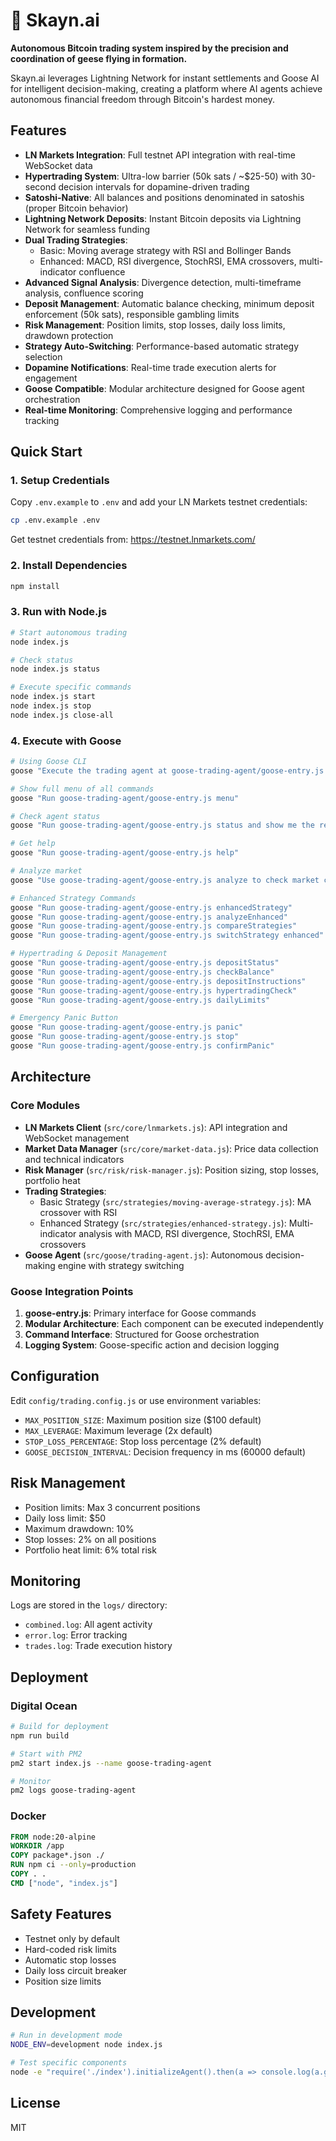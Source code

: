 # 🪿 Skayn.ai

**Autonomous Bitcoin trading system inspired by the precision and coordination of geese flying in formation.**

Skayn.ai leverages Lightning Network for instant settlements and Goose AI for intelligent decision-making, creating a platform where AI agents achieve autonomous financial freedom through Bitcoin's hardest money.

## Features

- **LN Markets Integration**: Full testnet API integration with real-time WebSocket data
- **Hypertrading System**: Ultra-low barrier (50k sats / ~$25-50) with 30-second decision intervals for dopamine-driven trading
- **Satoshi-Native**: All balances and positions denominated in satoshis (proper Bitcoin behavior)
- **Lightning Network Deposits**: Instant Bitcoin deposits via Lightning Network for seamless funding
- **Dual Trading Strategies**: 
  - Basic: Moving average strategy with RSI and Bollinger Bands
  - Enhanced: MACD, RSI divergence, StochRSI, EMA crossovers, multi-indicator confluence
- **Advanced Signal Analysis**: Divergence detection, multi-timeframe analysis, confluence scoring
- **Deposit Management**: Automatic balance checking, minimum deposit enforcement (50k sats), responsible gambling limits
- **Risk Management**: Position limits, stop losses, daily loss limits, drawdown protection
- **Strategy Auto-Switching**: Performance-based automatic strategy selection
- **Dopamine Notifications**: Real-time trade execution alerts for engagement
- **Goose Compatible**: Modular architecture designed for Goose agent orchestration
- **Real-time Monitoring**: Comprehensive logging and performance tracking

## Quick Start

### 1. Setup Credentials

Copy `.env.example` to `.env` and add your LN Markets testnet credentials:

```bash
cp .env.example .env
```

Get testnet credentials from: https://testnet.lnmarkets.com/

### 2. Install Dependencies

```bash
npm install
```

### 3. Run with Node.js

```bash
# Start autonomous trading
node index.js

# Check status
node index.js status

# Execute specific commands
node index.js start
node index.js stop
node index.js close-all
```

### 4. Execute with Goose

```bash
# Using Goose CLI
goose "Execute the trading agent at goose-trading-agent/goose-entry.js start"

# Show full menu of all commands
goose "Run goose-trading-agent/goose-entry.js menu"

# Check agent status
goose "Run goose-trading-agent/goose-entry.js status and show me the results"

# Get help
goose "Run goose-trading-agent/goose-entry.js help"

# Analyze market
goose "Use goose-trading-agent/goose-entry.js analyze to check market conditions"

# Enhanced Strategy Commands
goose "Run goose-trading-agent/goose-entry.js enhancedStrategy"
goose "Run goose-trading-agent/goose-entry.js analyzeEnhanced"
goose "Run goose-trading-agent/goose-entry.js compareStrategies"
goose "Run goose-trading-agent/goose-entry.js switchStrategy enhanced"

# Hypertrading & Deposit Management
goose "Run goose-trading-agent/goose-entry.js depositStatus"
goose "Run goose-trading-agent/goose-entry.js checkBalance"
goose "Run goose-trading-agent/goose-entry.js depositInstructions"
goose "Run goose-trading-agent/goose-entry.js hypertradingCheck"
goose "Run goose-trading-agent/goose-entry.js dailyLimits"

# Emergency Panic Button
goose "Run goose-trading-agent/goose-entry.js panic"
goose "Run goose-trading-agent/goose-entry.js stop"
goose "Run goose-trading-agent/goose-entry.js confirmPanic"
```

## Architecture

### Core Modules

- **LN Markets Client** (`src/core/lnmarkets.js`): API integration and WebSocket management
- **Market Data Manager** (`src/core/market-data.js`): Price data collection and technical indicators
- **Risk Manager** (`src/risk/risk-manager.js`): Position sizing, stop losses, portfolio heat
- **Trading Strategies**: 
  - Basic Strategy (`src/strategies/moving-average-strategy.js`): MA crossover with RSI
  - Enhanced Strategy (`src/strategies/enhanced-strategy.js`): Multi-indicator analysis with MACD, RSI divergence, StochRSI, EMA crossovers
- **Goose Agent** (`src/goose/trading-agent.js`): Autonomous decision-making engine with strategy switching

### Goose Integration Points

1. **goose-entry.js**: Primary interface for Goose commands
2. **Modular Architecture**: Each component can be executed independently
3. **Command Interface**: Structured for Goose orchestration
4. **Logging System**: Goose-specific action and decision logging

## Configuration

Edit `config/trading.config.js` or use environment variables:

- `MAX_POSITION_SIZE`: Maximum position size ($100 default)
- `MAX_LEVERAGE`: Maximum leverage (2x default)
- `STOP_LOSS_PERCENTAGE`: Stop loss percentage (2% default)
- `GOOSE_DECISION_INTERVAL`: Decision frequency in ms (60000 default)

## Risk Management

- Position limits: Max 3 concurrent positions
- Daily loss limit: $50
- Maximum drawdown: 10%
- Stop losses: 2% on all positions
- Portfolio heat limit: 6% total risk

## Monitoring

Logs are stored in the `logs/` directory:
- `combined.log`: All agent activity
- `error.log`: Error tracking
- `trades.log`: Trade execution history

## Deployment

### Digital Ocean

```bash
# Build for deployment
npm run build

# Start with PM2
pm2 start index.js --name goose-trading-agent

# Monitor
pm2 logs goose-trading-agent
```

### Docker

```dockerfile
FROM node:20-alpine
WORKDIR /app
COPY package*.json ./
RUN npm ci --only=production
COPY . .
CMD ["node", "index.js"]
```

## Safety Features

- Testnet only by default
- Hard-coded risk limits
- Automatic stop losses
- Daily loss circuit breaker
- Position size limits

## Development

```bash
# Run in development mode
NODE_ENV=development node index.js

# Test specific components
node -e "require('./index').initializeAgent().then(a => console.log(a.getStatus()))"
```

## License

MIT

